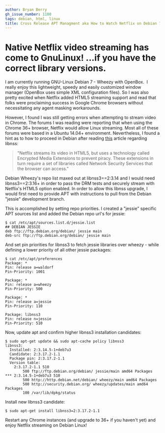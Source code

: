 ```yaml
---
author: Bryan Berry
gh_issue_number: 1100
tags: debian, html, linux
title: Cross Release APT Managment aka How to Watch Netflix on Debian 7 Wheezy
---
```




# Native Netflix video streaming has come to GnuLinux! ...if you have the correct library versions.

I am currently running GNU-Linux Debian 7 - Wheezy with OpenBox.  I really enjoy this lightweight, speedy and easily customized window manager (OpenBox uses simple XML configuration files).  So I was also pretty excited when Netflix added HTML5 streaming support and read that folks were proclaiming success in Google Chrome browsers without necessitating any agent masking workarounds.

However, I found I was still getting errors when attempting to stream video in Chrome. The forums I was reading were reporting that when using the Chrome 36+ browser, Netflix would allow Linux streaming. Most all of these forums were based in a Ubuntu 14.04+ environment.  Nevertheless, I found a hint as to how to proceed in Debian after reading [this](http://www.pcworld.com/article/2824623/ubuntu-linux-gets-netflix-without-weird-workarounds.html) article regarding libnss:

> "Netflix streams its video in HTML5, but uses a technology called Encrypted Media Extensions to prevent piracy. These extensions in turn require a set of libraries called Network Security Services that the browser can access."
> 
> 

Debian Wheezy's repo list maxed out at libnss3==2:3.14 and I would need libnss3==2:3.16+ in order to pass the DRM tests and securely stream with Netflix's HTML5 option enabled.  In order to allow this libnss upgrade, I would first need to provide APT with instructions to pull from the Debian "jessie" development branch.

This is accomplished by setting repo priorities.  I created a "jessie" specific APT sources list and added the Debian repo url's for jessie:

```nohighlight
$ cat /etc/apt/sources.list.d/jessie.list
## DEBIAN JESSIE
deb ftp://ftp.debian.org/debian/ jessie main
deb-src ftp://ftp.debian.org/debian/ jessie main
```

And set pin priorities for libnss3 to fetch jessie libraries over wheezy - while defining a lower priority of all other jessie packages:

```nohighlight
$ cat /etc/apt/preferences
Package: *
Pin: release a=waldorf
Pin-Priority: 1001

Package: *
Pin: release a=wheezy
Pin-Priority: 500

Package: *
Pin: release a=jessie
Pin-Priority: 110

Package: libnss3
Pin: release n=jessie
Pin-Priority: 510
```

Now, update apt and confirm higher libnss3 installation candidates:

```nohighlight
$ sudo apt-get update && sudo apt-cache policy libnss3
libnss3:
  Installed: 2:3.14.5-1+deb7u3
  Candidate: 2:3.17.2-1.1
  Package pin: 2:3.17.2-1.1
  Version table:
    2:3.17.2-1.1 510
        500 ftp://ftp.debian.org/debian/ jessie/main amd64 Packages
*** 2:3.14.5-1+deb7u3 510
        500 http://http.debian.net/debian/ wheezy/main amd64 Packages
        500 http://security.debian.org/ wheezy/updates/main amd64 Packages
        100 /var/lib/dpkg/status

```

Install new libnss3 candidate:

```nohighlight
$ sudo apt-get install libnss3=2:3.17.2-1.1
```

Restart any Chrome instances (and upgrade to 36+ if you haven't yet) and enjoy Netflix streaming on Debian Linux!


